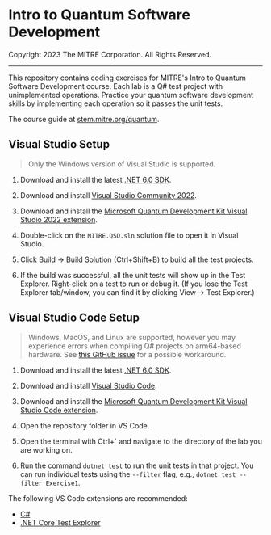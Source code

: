 # Intro to Quantum Software Development

Copyright 2023 The MITRE Corporation. All Rights Reserved.

---

This repository contains coding exercises for MITRE's Intro to Quantum Software Development course. Each lab is a Q# test project with unimplemented operations. Practice your quantum software development skills by implementing each operation so it passes the unit tests.

The course guide at [stem.mitre.org/quantum](https://stem.mitre.org/quantum/).

## Visual Studio Setup

> Only the Windows version of Visual Studio is supported.

1. Download and install the latest [.NET 6.0 SDK](https://dotnet.microsoft.com/en-us/download/dotnet/6.0).

2. Download and install [Visual Studio Community 2022](https://visualstudio.microsoft.com/vs/community/).

3. Download and install the [Microsoft Quantum Development Kit Visual Studio 2022 extension](https://marketplace.visualstudio.com/items?itemName=quantum.DevKit64).

4. Double-click on the `MITRE.QSD.sln` solution file to open it in Visual Studio.

5. Click Build -> Build Solution (Ctrl+Shift+B) to build all the test projects.

6. If the build was successful, all the unit tests will show up in the Test Explorer. Right-click on a test to run or debug it. (If you lose the Test Explorer tab/window, you can find it by clicking View -> Test Explorer.)

## Visual Studio Code Setup

> Windows, MacOS, and Linux are supported, however you may experience errors when compiling Q# projects on arm64-based hardware. See [this GitHub issue](https://github.com/microsoft/qsharp-compiler/issues/1362#issuecomment-1191584444) for a possible workaround.

1. Download and install the latest [.NET 6.0 SDK](https://dotnet.microsoft.com/en-us/download/dotnet/6.0).

2. Download and install [Visual Studio Code](https://code.visualstudio.com/).

3. Download and install the [Microsoft Quantum Development Kit Visual Studio Code extension](https://marketplace.visualstudio.com/items?itemName=quantum.quantum-devkit-vscode).

4. Open the repository folder in VS Code.

5. Open the terminal with Ctrl+` and navigate to the directory of the lab you are working on.

6. Run the command `dotnet test` to run the unit tests in that project. You can run individual tests using the `--filter` flag, e.g., `dotnet test --filter Exercise1`.

The following VS Code extensions are recommended:

- [C#](https://marketplace.visualstudio.com/items?itemName=ms-dotnettools.csharp)
- [.NET Core Test Explorer](https://marketplace.visualstudio.com/items?itemName=formulahendry.dotnet-test-explorer)
